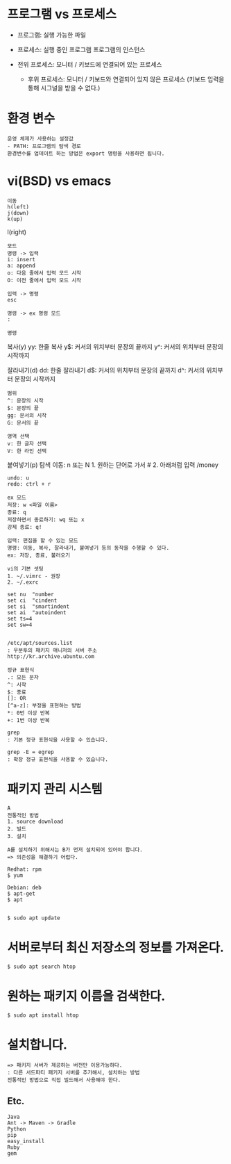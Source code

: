 # 프로그램 vs 프로세스
- 프로그램: 실행 가능한 파일
- 프로세스: 실행 중인 프로그램
프로그램의 인스턴스  

- 전위 프로세스: 모니터 / 키보드에 연결되어 있는 프로세스
	- 후위 프로세스: 모니터 / 키보드와 연결되어 있지 않은 프로세스
(키보드 입력을 통해 시그널을 받을 수 없다.)

# 환경 변수
	운영 체제가 사용하는 설정값
	- PATH: 프로그램의 탐색 경로
	환경변수를 업데이트 하는 방법은 export 명령을 사용하면 됩니다.

# vi(BSD) vs emacs

	이동
	h(left)
	j(down)
	k(up)
l(right)

	모드
	명령 -> 입력                  
	i: insert
	a: append
	o: 다음 줄에서 입력 모드 시작
	O: 이전 줄에서 입력 모드 시작

	입력 -> 명령
	esc

	명령 -> ex 명령 모드
	:   

	명령
복사(y)
	yy: 한줄 복사
	y$: 커서의 위치부터 문장의 끝까지
	y^: 커서의 위치부터 문장의 시작까지

잘라내기(d)
	dd: 한줄 잘라내기
	d$: 커서의 위치부터 문장의 끝까지
	d^: 커서의 위치부터 문장의 시작까지

	범위
	^: 문장의 시작
	$: 문장의 끝  
	gg: 문서의 시작
	G: 문서의 끝 

	영역 선택
	v: 한 글자 선택
	V: 한 라인 선택

붙여넣기(p)
	탐색
	이동: n 또는 N
	1. 원하는 단어로 가서  #
	2. 아래처럼 입력
	/money  

	undo: u
	redo: ctrl + r

	ex 모드
	저장: w <파일 이름>
	종료: q
	저장하면서 종료하기: wq 또는 x
	강제 종료: q!

	입력: 편집을 할 수 있는 모드
	명령: 이동, 복사, 잘라내기, 붙여넣기 등의 동작을 수행할 수 있다.
	ex: 저장, 종료, 불러오기  

	vi의 기본 셋팅
	1. ~/.vimrc - 권장
	2. ~/.exrc

	set nu  "number
	set ci  "cindent
	set si  "smartindent
	set ai  "autoindent
	set ts=4
	set sw=4


	/etc/apt/sources.list
	: 우분투의 패키지 매니저의 서버 주소
	http://kr.archive.ubuntu.com

	정규 표현식
	.: 모든 문자
	^: 시작
	$: 종료
	[]: OR
	[^a-z]: 부정을 표현하는 방법
	*: 0번 이상 반복
	+: 1번 이상 반복

	grep
	: 기본 정규 표현식을 사용할 수 있습니다.

	grep -E = egrep
	: 확장 정규 표현식을 사용할 수 있습니다.

# 패키지 관리 시스템
	A
	전통적인 방법
	1. source download
	2. 빌드
	3. 설치

	A를 설치하기 위해서는 B가 먼저 설치되어 있어야 합니다.
	=> 의존성을 해결하기 어렵다.

	Redhat: rpm
	$ yum

	Debian: deb
	$ apt-get
	$ apt


	$ sudo apt update
# 서버로부터 최신 저장소의 정보를 가져온다.

	$ sudo apt search htop
# 원하는 패키지 이름을 검색한다.

	$ sudo apt install htop
# 설치합니다.

	=> 패키지 서버가 제공하는 버전만 이용가능하다.
	: 다른 서드파티 패키지 서버를 추가해서, 설치하는 방법
	전통적인 방법으로 직접 빌드해서 사용해야 한다.


## Etc.  
	Java
	Ant -> Maven -> Gradle
	Python
	pip
	easy_install  
	Ruby
	gem




























